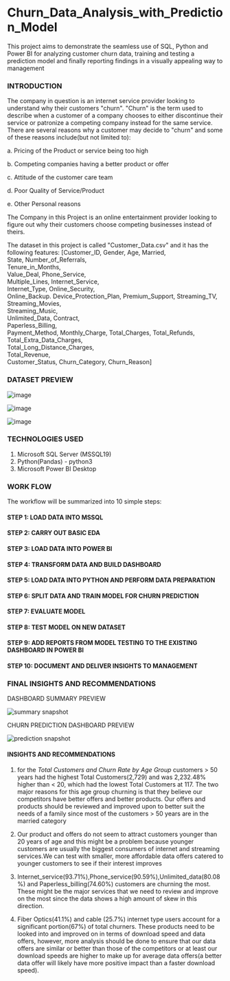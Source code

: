 # Churn_Data_Analysis_with_Prediction_Model
This project aims to demonstrate the seamless use of SQL, Python and Power BI for analyzing customer churn data, training and testing a prediction model and finally reporting findings in a visually appealing way to management

### INTRODUCTION
The company in question is an internet service provider looking to understand why their customers "churn".
"Churn" is the term used to describe when a customer of a company chooses to either discontinue their service or patronize a competing company instead for the same service. There are several reasons why a customer may decide to "churn" and some of these reasons include(but not limited to):

a. Pricing of the Product or service being too high

b. Competing companies having a better product or offer

c. Attitude of the customer care team

d. Poor Quality of Service/Product

e. Other Personal reasons

The Company in this Project is an online entertainment provider looking to figure out why their customers choose competing businesses instead of theirs.

The dataset in this project is called "Customer_Data.csv" and it has the following features:
[Customer_ID,
Gender,	
Age,
Married,	
State,
Number_of_Referrals,	
Tenure_in_Months,	
Value_Deal,	
Phone_Service,	
Multiple_Lines,	
Internet_Service,	
Internet_Type,
Online_Security,	
Online_Backup.
Device_Protection_Plan,	
Premium_Support,
Streaming_TV,	
Streaming_Movies,	
Streaming_Music,	
Unlimited_Data,
Contract,	
Paperless_Billing,	
Payment_Method,	
Monthly_Charge,	
Total_Charges,
Total_Refunds,	
Total_Extra_Data_Charges,	
Total_Long_Distance_Charges,	
Total_Revenue,	
Customer_Status,
Churn_Category,	
Churn_Reason]

### DATASET PREVIEW
![image](https://github.com/user-attachments/assets/3a94e7e6-5597-47dd-974b-22875597636a)

![image](https://github.com/user-attachments/assets/bb81a43b-dbb7-424c-99cc-9982164424f3)

![image](https://github.com/user-attachments/assets/cab94917-3778-438b-ae04-e2be30da61d9)

### TECHNOLOGIES USED
1. Microsoft SQL Server (MSSQL19)
2. Python(Pandas) - python3
3. Microsoft Power BI Desktop

### WORK FLOW
The workflow will be summarized into 10 simple steps:
#### STEP 1: LOAD DATA INTO MSSQL
#### STEP 2: CARRY OUT BASIC EDA
#### STEP 3: LOAD DATA INTO POWER BI
#### STEP 4: TRANSFORM DATA AND BUILD DASHBOARD
#### STEP 5: LOAD DATA INTO PYTHON AND PERFORM DATA PREPARATION
#### STEP 6: SPLIT DATA AND TRAIN MODEL FOR CHURN PREDICTION
#### STEP 7: EVALUATE MODEL 
#### STEP 8: TEST MODEL ON NEW DATASET
#### STEP 9: ADD REPORTS FROM MODEL TESTING TO THE EXISTING DASHBOARD IN POWER BI
#### STEP 10: DOCUMENT AND DELIVER INSIGHTS TO MANAGEMENT

### FINAL INSIGHTS AND RECOMMENDATIONS
DASHBOARD SUMMARY PREVIEW

![summary snapshot](https://github.com/user-attachments/assets/5f719c58-1dcc-4fd2-9283-9f474d3eb56a)


CHURN PREDICTION DASHBOARD PREVIEW

![prediction snapshot](https://github.com/user-attachments/assets/50cb34e1-12ae-473b-8550-6664915afade)


#### INSIGHTS AND RECOMMENDATIONS

1. ﻿for the *Total Customers and Churn Rate by Age Group* customers > 50 years had the highest Total Customers(2,729) and was 2,232.48% higher than < 20, which had the lowest Total Customers at 117.﻿﻿ The two major reasons for this age group churning is that they believe our competitors have better offers and better products. Our offers and products should be reviewed and improved upon to better suit the needs of a family since most of the customers > 50 years are in the married category

2. Our product and offers do not seem to attract customers younger than 20 years of age and this might be a problem because younger customers are usually the biggest consumers of internet and streaming services.We can test with smaller, more affordable data offers catered to younger customers to see if their interest improves
   
3. Internet_service(93.71%),Phone_service(90.59%),﻿﻿Unlimited_data(80.08%) and Paperless_billing(74.60%) customers are churning the most. These might be the major services that we need to review and improve on the most since the data shows a high amount of skew in this direction.
   
4. ﻿﻿Fiber Optics(41.1%) and cable (25.7%) internet type users account for a significant portion(67%) of total churners. These products need to be looked into and improved on in terms of download speed and data offers, however, more analysis should be done to ensure that our data offers are similar or better than those of the competitors or at least our download speeds are higher to make up for average data offers(a better data offer will likely have more positive impact than a faster download speed).
   


﻿


﻿
